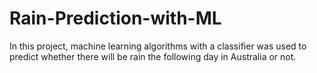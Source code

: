 # Rain-Prediction-with-ML
In this project, machine learning algorithms with a classifier was used to predict whether there will be rain the following day in Australia or not.
